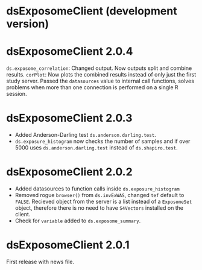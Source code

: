 # dsExposomeClient (development version)

# dsExposomeClient 2.0.4

`ds.exposome_correlation`: Changed output. Now outputs split and combine results.
`corPlot`: Now plots the combined results instead of only just the first study server.
Passed the `datasources` value to internal call functions, solves problems when more than one connection is performed on a single R session.

# dsExposomeClient 2.0.3

+ Added Anderson-Darling test `ds.anderson.darling.test`.
+ `ds.exposure_histogram` now checks the number of samples and if over 5000 uses `ds.anderson.darling.test` instead of `ds.shapiro.test`.

# dsExposomeClient 2.0.2

+ Added datasources to function calls inside `ds.exposure_histogram`
+ Removed rogue `browser()` from `ds.invExWAS`, changed `tef` default to `FALSE`. Recieved object from the server is a list instead of a `ExposomeSet` object, therefore there is no need to have `S4Vectors` installed on the client.
+ Check for `variable` added to `ds.exposome_summary`.

# dsExposomeClient 2.0.1


First release with news file.
